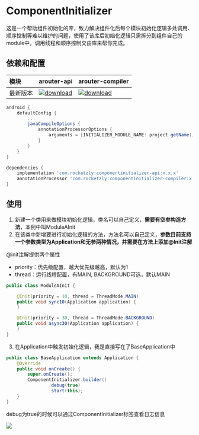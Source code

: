 # ComponentInitializer

这是一个帮助组件初始化的库，致力解决组件化后每个模块初始化逻辑多处调用、顺序控制等难以维护的问题，使用了该库后初始化逻辑只需拆分到组件自己的module中，调用线程和顺序控制交由库来帮你完成。

## 依赖和配置

| 模块     | arouter-api | arouter-compiler |
| :------- | ----------- | ----------- |
| 最新版本 | [![download](https://img.shields.io/badge/download-1.0.1-blue)](https://bintray.com/beta/#/zhuliyuan/maven/componentinitializer-api) | [![download](https://img.shields.io/badge/download-1.0.1-blue)](https://bintray.com/beta/#/zhuliyuan/maven/componentinitializer-compiler) |

```groovy
android {
    defaultConfig {
        ...
        javaCompileOptions {
            annotationProcessorOptions {
                arguments = [INITIALIZER_MODULE_NAME: project.getName()]
            }
        }
    }
}

dependencies {
    implementation 'com.rocketzly:componentinitializer-api:x.x.x'
    annotationProcessor 'com.rocketzly:componentinitializer-compiler:x.x.x'
}
```

## 使用

1. 新建一个类用来做模块初始化逻辑，类名可以自己定义，**需要有空参构造方法**，本例中叫ModuleAInit
2. 在该类中新增要进行初始化逻辑的方法，方法名可以自己定义，**参数目前支持一个参数类型为Application和无参两种情况，并需要在方法上添加@Init注解**

@init注解提供两个属性

- priority：优先级配置，越大优先级越高，默认为1
- thread：运行线程配置，有MAIN, BACKGROUND可选，默认MAIN

```java
public class ModuleAInit {

    @Init(priority = 10, thread = ThreadMode.MAIN)
    public void sync10(Application application) {
    }

    @Init(priority = 30, thread = ThreadMode.BACKGROUND)
    public void async30(Application application) {
    }
}
```

3. 在Application中触发初始化逻辑，我是直接写在了BaseApplication中

```java
public class BaseApplication extends Application {
    @Override
    public void onCreate() {
        super.onCreate();
        ComponentInitializer.builder()
                .debug(true)
                .start(this);
    }
}
```

debug为true的时候可以通过ComponentInitializer标签查看日志信息

![](http://rocketzly.androider.top/init_sucess.png)






